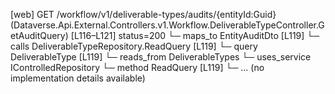 [web] GET /workflow/v1/deliverable-types/audits/{entityId:Guid}  (Dataverse.Api.External.Controllers.v1.Workflow.DeliverableTypeController.GetAuditQuery)  [L116–L121] status=200
  └─ maps_to EntityAuditDto [L119]
  └─ calls DeliverableTypeRepository.ReadQuery [L119]
  └─ query DeliverableType [L119]
    └─ reads_from DeliverableTypes
  └─ uses_service IControlledRepository<DeliverableType>
    └─ method ReadQuery [L119]
      └─ ... (no implementation details available)

